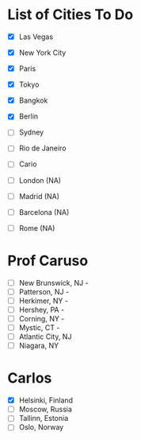 # List of Cities To Do
- [x] Las Vegas
- [x] New York City
- [x] Paris
- [x] Tokyo
- [x] Bangkok
- [x] Berlin
- [ ] Sydney
- [ ] Rio de Janeiro
- [ ] Cario
- [ ] London (NA)
- [ ] Madrid (NA)
- [ ] Barcelona (NA)
- [ ] Rome (NA)


# Prof Caruso
- [ ] New Brunswick, NJ -
- [ ] Patterson, NJ -
- [ ] Herkimer, NY -
- [ ] Hershey, PA -
- [ ] Corning, NY -
- [ ] Mystic, CT -
- [ ] Atlantic City, NJ
- [ ] Niagara, NY

# Carlos

- [x] Helsinki, Finland
- [ ] Moscow, Russia
- [ ] Tallinn, Estonia
- [ ] Oslo, Norway